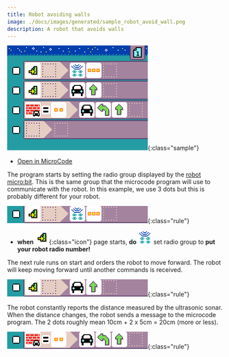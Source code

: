 ```yaml
---
title: Robot avoiding walls
image: ./docs/images/generated/sample_robot_avoid_wall.png
description: A robot that avoids walls
---
```


![robot avoid wall program](../images/generated/sample_robot_avoid_wall.png){:class="sample"}

-   [Open in MicroCode](/microcode/#H4sIAKCjLGUAA/NKywwOSM8vzQvMNyjLyAnw83XWdgx0dQJiRwDDSNcqHAAAAA==)

The program starts by setting the radio group displayed by the [robot micro:bit](../robot.md). This is the same group that the microcode program will use to communicate with the robot. In this example, we use 3 dots but this is probably different for your robot.

![when page starts, set radio group of robot](../images/generated/sample_robot_avoid_wall_page_1_rule_1.png){:class="rule"}

-   **when** ![page start](../images/generated/icon_S1.png){:class="icon"} page starts, **do** ![set radio group](../images/generated/icon_A6A.png) set radio group to **put your robot radio number!**

The next rule runs on start and orders the robot to move forward. The robot will keep moving forward until another commands is received.

![when page starts, robot move forward](../images/generated/sample_robot_avoid_wall_page_1_rule_2.png){:class="rule"}

The robot constantly reports the distance measured by
the ultrasonic sonar. When the distance changes, the robot sends a message to the microcode program.
The 2 dots roughly mean 10cm + 2 x 5cm = 20cm (more or less).

![when wall near, robot turn then forward](../images/generated/sample_robot_avoid_wall_page_1_rule_3.png){:class="rule"}
